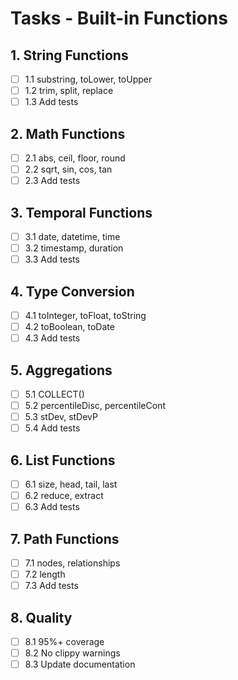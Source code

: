 # Tasks - Built-in Functions

## 1. String Functions
- [ ] 1.1 substring, toLower, toUpper
- [ ] 1.2 trim, split, replace
- [ ] 1.3 Add tests

## 2. Math Functions
- [ ] 2.1 abs, ceil, floor, round
- [ ] 2.2 sqrt, sin, cos, tan
- [ ] 2.3 Add tests

## 3. Temporal Functions
- [ ] 3.1 date, datetime, time
- [ ] 3.2 timestamp, duration
- [ ] 3.3 Add tests

## 4. Type Conversion
- [ ] 4.1 toInteger, toFloat, toString
- [ ] 4.2 toBoolean, toDate
- [ ] 4.3 Add tests

## 5. Aggregations
- [ ] 5.1 COLLECT()
- [ ] 5.2 percentileDisc, percentileCont
- [ ] 5.3 stDev, stDevP
- [ ] 5.4 Add tests

## 6. List Functions
- [ ] 6.1 size, head, tail, last
- [ ] 6.2 reduce, extract
- [ ] 6.3 Add tests

## 7. Path Functions
- [ ] 7.1 nodes, relationships
- [ ] 7.2 length
- [ ] 7.3 Add tests

## 8. Quality
- [ ] 8.1 95%+ coverage
- [ ] 8.2 No clippy warnings
- [ ] 8.3 Update documentation

